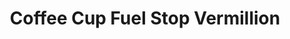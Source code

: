 ---
title: "Coffee Cup Fuel Stop Vermillion"
url: /burbank/coffee-cup-fuel-stop-vermillion/
shop: convenience
---